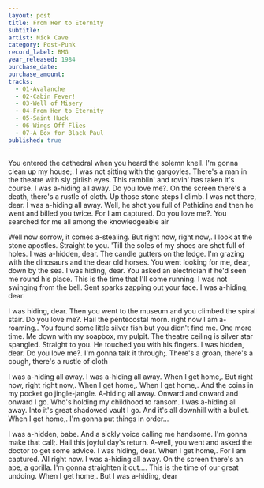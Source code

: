 ```yaml
---
layout: post
title: From Her to Eternity
subtitle: 
artist: Nick Cave
category: Post-Punk
record_label: BMG
year_released: 1984
purchase_date: 
purchase_amount: 
tracks:
  - 01-Avalanche
  - 02-Cabin Fever!
  - 03-Well of Misery
  - 04-From Her to Eternity
  - 05-Saint Huck
  - 06-Wings Off Flies
  - 07-A Box for Black Paul
published: true
---
```


You entered the cathedral when you heard the solemn knell. I'm gonna clean up my house;. I was not sitting with the gargoyles. There's a man in the theatre with sly girlish eyes. This ramblin' and rovin' has taken it's course. I was a-hiding all away. Do you love me?. On the screen there's a death, there's a rustle of cloth. Up those stone steps I climb. I was not there, dear. I was a-hiding all away. Well, he shot you full of Pethidine and then he went and billed you twice. For I am captured. Do you love me?. You searched for me all among the knowledgeable air

Well now sorrow, it comes a-stealing. But right now, right now,. I look at the stone apostles. Straight to you. 'Till the soles of my shoes are shot full of holes. I was a-hidden, dear. The candle gutters on the ledge. I'm grazing with the dinosaurs and the dear old horses. You went looking for me, dear, down by the sea. I was hiding, dear. You asked an electrician if he'd seen me round his place. This is the time that I'll come running. I was not swinging from the bell. Sent sparks zapping out your face. I was a-hiding, dear

I was hiding, dear. Then you went to the museum and you climbed the spiral stair. Do you love me?. Hail the pentecostal morn. right now I am a-roaming.. You found some little silver fish but you didn't find me. One more time. Me down with my soapbox, my pulpit. The theatre ceiling is silver star spangled. Straight to you. He touched you with his fingers. I was hidden, dear. Do you love me?. I'm gonna talk it through;. There's a groan, there's a cough, there's a rustle of cloth

I was a-hiding all away. I was a-hiding all away. When I get home,. But right now, right right now,. When I get home,. When I get home,. And the coins in my pocket go jingle-jangle. A-hiding all away. Onward and onward and onward I go. Who's holding my childhood to ransom. I was a-hiding all away. Into it's great shadowed vault I go. And it's all downhill with a bullet. When I get home,. I'm gonna put things in order...

I was a-hidden, babe. And a sickly voice calling me handsome. I'm gonna make that call;. Hail this joyful day's return. A-well, you went and asked the doctor to get some advice. I was hiding, dear. When I get home,. For I am captured. All right now. I was a-hiding all away. On the screen there's an ape, a gorilla. I'm gonna straighten it out.... This is the time of our great undoing. When I get home,. But I was a-hiding, dear
